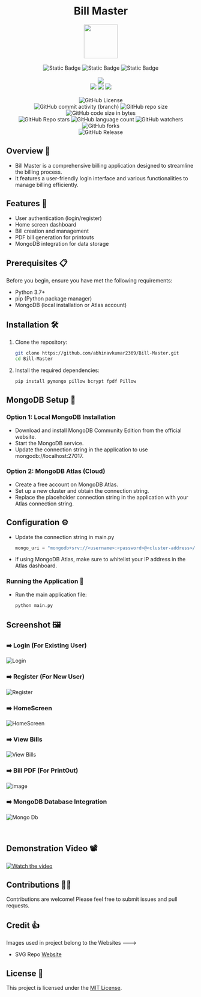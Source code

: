 <div align="center">
     <h1 align="center">Bill Master</h1>
     <img src="https://github.com/user-attachments/assets/ad0eb4e7-7103-415d-96b9-2b1052edd6f5" height=90px width=90px/>
     <br/>
     <br/>
     <img alt="Static Badge" src="https://img.shields.io/badge/Python-red?style=for-the-badge&logo=python&logoColor=white">
     <img alt="Static Badge" src="https://img.shields.io/badge/Database-MongoDB-4DB33D?style=for-the-badge&logo=mongodb&logoColor=white">
     <img alt="Static Badge" src="https://img.shields.io/badge/Tkinter-blue?style=for-the-badge&logo=python&logoColor=white">
     <br/>
     <br/>
     <!-- Open Source -->
     <img src="https://badges.frapsoft.com/os/v1/open-source.svg?v=103">
     <br/>
     <!-- Contributions -->
     <img src="https://img.shields.io/static/v1.svg?label=Contributions&message=Welcome&color=#013220">
     <!-- Built By -->
     <img src="https://img.shields.io/badge/Built%20by-Abhinav%20Kumar-0059b3">
     <!-- Maintained -->
     <img src="https://img.shields.io/static/v1.svg?label=Maintained&message=Yes&color=red">
     <br/>
     <!-- --------------------------------------------- -->
     <br/>
     <!-- License -->
     <img alt="GitHub License" src="https://img.shields.io/github/license/abhinavkumar2369/Bill-Master">
     <br/>
     <!-- Commit Count -->
     <img alt="GitHub commit activity (branch)" src="https://img.shields.io/github/commit-activity/t/abhinavkumar2369/Bill-Master/main">
     <!-- Repo Size -->
     <img alt="GitHub repo size" src="https://img.shields.io/github/repo-size/abhinavkumar2369/Bill-Master?style=flat&color=orange">
     <!-- Repo Code -->
     <img alt="GitHub code size in bytes" src="https://img.shields.io/github/languages/code-size/abhinavkumar2369/Bill-Master">
     <br/>
     <img alt="GitHub Repo stars" src="https://img.shields.io/github/stars/abhinavkumar2369/Bill-Master?style=flat&color=orange">
     <!-- Language Count -->
     <img alt="GitHub language count" src="https://img.shields.io/github/languages/count/abhinavkumar2369/Bill-Master">
     <!-- Watchers -->
     <img alt="GitHub watchers" src="https://img.shields.io/github/watchers/abhinavkumar2369/Bill-Master?style=flat">
     <!-- Forks -->
     <img alt="GitHub forks" src="https://img.shields.io/github/forks/abhinavkumar2369/Bill-Master?style=flat&color=orange">
     <br/>
     <img alt="GitHub Release" src="https://img.shields.io/github/v/release/abhinavkumar2369/Bill-Master">
</div>


<!------------------------------------------------->


## Overview 💫
- Bill Master is a comprehensive billing application designed to streamline the billing process.
- It features a user-friendly login interface and various functionalities to manage billing efficiently.


<!------------------------------------------------->


## Features 🌟
- User authentication (login/register)
- Home screen dashboard
- Bill creation and management
- PDF bill generation for printouts
- MongoDB integration for data storage


<!------------------------------------------------->


## Prerequisites 📋
Before you begin, ensure you have met the following requirements:
- Python 3.7+
- pip (Python package manager)
- MongoDB (local installation or Atlas account)


<!------------------------------------------------->


## Installation 🛠️

1. Clone the repository:
   
     ```sh
     git clone https://github.com/abhinavkumar2369/Bill-Master.git
     cd Bill-Master
     ```

2. Install the required dependencies:

   ```sh
   pip install pymongo pillow bcrypt fpdf Pillow
   ```

<!------------------------------------------------->


## MongoDB Setup 🍃

### Option 1: Local MongoDB Installation
- Download and install MongoDB Community Edition from the official website.
- Start the MongoDB service.
- Update the connection string in the application to use mongodb://localhost:27017.

### Option 2: MongoDB Atlas (Cloud)
- Create a free account on MongoDB Atlas.
- Set up a new cluster and obtain the connection string.
- Replace the placeholder connection string in the application with your Atlas connection string.


<!------------------------------------------------->


## Configuration ⚙️

- Update the connection string in main.py

  ```py
  mongo_uri = "mongodb+srv://<username>:<password>@<cluster-address>/<dbname>?<options>"
  ```
  
- If using MongoDB Atlas, make sure to whitelist your IP address in the Atlas dashboard.


<!------------------------------------------------->


### Running the Application 🚀

- Run the main application file:

     ```python
     python main.py
     ```

<!------------------------------------------------->


## Screenshot 🖼️

### ➡️ Login (For Existing User)
![Login](https://github.com/user-attachments/assets/83e6974c-c20c-4f19-9e8f-504dae4843d5)

### ➡️ Register (For New User)
![Register](https://github.com/user-attachments/assets/92961f06-2891-498e-9aed-3d9bb882b31d)

### ➡️ HomeScreen
![HomeScreen](https://github.com/user-attachments/assets/07d70219-c92c-496d-b4ec-e02666d374c7)

### ➡️ View Bills
![View Bills](https://github.com/user-attachments/assets/a7f9f55c-2335-4568-aa85-a1332d7c6a00)

### ➡️ Bill PDF (For PrintOut)
![image](https://github.com/user-attachments/assets/b1a5f695-1106-4293-bd07-3253e8518e56)

### ➡️ MongoDB Database Integration
![Mongo Db ](https://github.com/user-attachments/assets/47cdf9c8-43ae-43da-b7c6-0432a019474f)

<br/>

## Demonstration Video 📽️
[![Watch the video](https://github.com/user-attachments/assets/aad55736-ef21-48d8-8640-522cae3c43ac)](https://github.com/user-attachments/assets/07201489-ef59-47a2-bbd5-42a5d9a895f9)


<!------------------------------------------------->


## Contributions 🧑‍💻
Contributions are welcome! Please feel free to submit issues and pull requests.


<!------------------------------------------------->


## Credit 👍 
Images used in project belong to the Websites --->
- SVG Repo <a href="https://www.svgrepo.com/"> Website </a>


<!------------------------------------------------->


## License 🪪
This project is licensed under the [MIT License](LICENSE).
